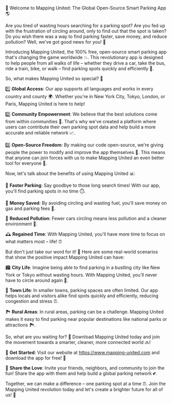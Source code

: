 🚀 Welcome to Mapping United: The Global Open-Source Smart Parking App 🌎

Are you tired of wasting hours searching for a parking spot? Are you fed up with the frustration of circling around, only to find out that the spot is taken? Do you wish there was a way to find parking faster, save money, and reduce pollution? Well, we've got good news for you! 📣

Introducing Mapping United, the 100% free, open-source smart parking app that's changing the game worldwide 💥. This revolutionary app is designed to help people from all walks of life – whether they drive a car, take the bus, ride a train, bike, or walk – find parking spots quickly and efficiently 🔴.

So, what makes Mapping United so special? 🤔

1️⃣ **Global Access**: Our app supports all languages and works in every country and county 🌍. Whether you're in New York City, Tokyo, London, or Paris, Mapping United is here to help!

2️⃣ **Community Empowerment**: We believe that the best solutions come from within communities 💪. That's why we've created a platform where users can contribute their own parking spot data and help build a more accurate and reliable network 📈.

3️⃣ **Open-Source Freedom**: By making our code open-source, we're giving people the power to modify and improve the app themselves 🔧. This means that anyone can join forces with us to make Mapping United an even better tool for everyone 🌟.

Now, let's talk about the benefits of using Mapping United 📊:

🔴 **Faster Parking**: Say goodbye to those long search times! With our app, you'll find parking spots in no time ⏱️.

💸 **Money Saved**: By avoiding circling and wasting fuel, you'll save money on gas and parking fees 💸.

🌟 **Reduced Pollution**: Fewer cars circling means less pollution and a cleaner environment 🌳.

🕰️ **Regained Time**: With Mapping United, you'll have more time to focus on what matters most – life! ⏰

But don't just take our word for it! 💬 Here are some real-world scenarios that show the positive impact Mapping United can have:

🏙️ **City Life**: Imagine being able to find parking in a bustling city like New York or Tokyo without wasting hours. With Mapping United, you'll never have to circle around again 🗼️.

🌳 **Town Life**: In smaller towns, parking spaces are often limited. Our app helps locals and visitors alike find spots quickly and efficiently, reducing congestion and stress ⏰.

🏞️ **Rural Areas**: In rural areas, parking can be a challenge. Mapping United makes it easy to find parking near popular destinations like national parks or attractions 🏞️.

So, what are you waiting for? 🤔 Download Mapping United today and join the movement towards a smarter, cleaner, more connected world 🔜!

📲 **Get Started**: Visit our website at https://www.mapping-united.com and download the app for free! 🎉

📣 **Share the Love**: Invite your friends, neighbors, and community to join the fun! Share the app with them and help build a global parking network 💕.

Together, we can make a difference – one parking spot at a time ⏰. Join the Mapping United revolution today and let's create a brighter future for all of us! 🌟